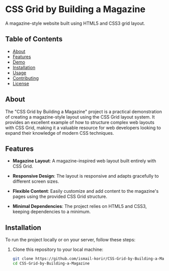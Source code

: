 # CSS Grid by Building a Magazine

A magazine-style website built using HTML5 and CSS3 grid layout.

## Table of Contents

- [About](#about)
- [Features](#features)
- [Demo](#demo)
- [Installation](#installation)
- [Usage](#usage)
- [Contributing](#contributing)
- [License](#license)

## About

The "CSS Grid by Building a Magazine" project is a practical demonstration of creating a magazine-style layout using the CSS Grid layout system. It provides an excellent example of how to structure complex web layouts with CSS Grid, making it a valuable resource for web developers looking to expand their knowledge of modern CSS techniques.

## Features

- **Magazine Layout**: A magazine-inspired web layout built entirely with CSS Grid.

- **Responsive Design**: The layout is responsive and adapts gracefully to different screen sizes.

- **Flexible Content**: Easily customize and add content to the magazine's pages using the provided CSS Grid structure.

- **Minimal Dependencies**: The project relies on HTML5 and CSS3, keeping dependencies to a minimum.


## Installation

To run the project locally or on your server, follow these steps:

1. Clone this repository to your local machine:

   ```bash
   git clone https://github.com/ismail-korir/CSS-Grid-by-Building-a-Magazine.git
   cd CSS-Grid-by-Building-a-Magazine

